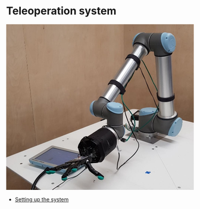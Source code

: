 # Teleoperation system

![desktop_icon](../img/UR10_hand_E.jpeg)

* [Setting up the system](user_guide/3_teleoperation_setting.md) 

